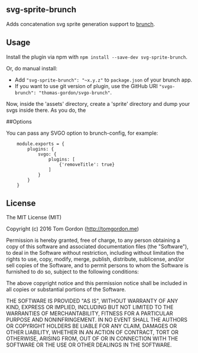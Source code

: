 ## svg-sprite-brunch

Adds concatenation svg sprite generation support to [brunch](http://brunch.io).

## Usage

Install the plugin via npm with `npm install --save-dev svg-sprite-brunch`.

Or, do manual install:

* Add `"svg-sprite-brunch": "~x.y.z"` to `package.json` of your brunch app.
* If you want to use git version of plugin, use the GitHub URI
`"svgo-brunch": "thomas-gordon/svgo-brunch"`.

Now, inside the 'assets' directory, create a 'sprite' directory and dump your
svgs inside there. As you do, the 

##Options

You can pass any SVGO option to brunch-config, for example:
        
        module.exports = {
            plugins: {
                svgo: {
                    plugins: [
                        {'removeTitle': true}
                    ]
                }
            }
        }


## License

The MIT License (MIT)

Copyright (c) 2016 Tom Gordon (http://tomgordon.me)

Permission is hereby granted, free of charge, to any person obtaining a copy
of this software and associated documentation files (the "Software"), to deal
in the Software without restriction, including without limitation the rights
to use, copy, modify, merge, publish, distribute, sublicense, and/or sell
copies of the Software, and to permit persons to whom the Software is
furnished to do so, subject to the following conditions:

The above copyright notice and this permission notice shall be included in
all copies or substantial portions of the Software.

THE SOFTWARE IS PROVIDED "AS IS", WITHOUT WARRANTY OF ANY KIND, EXPRESS OR
IMPLIED, INCLUDING BUT NOT LIMITED TO THE WARRANTIES OF MERCHANTABILITY,
FITNESS FOR A PARTICULAR PURPOSE AND NONINFRINGEMENT. IN NO EVENT SHALL THE
AUTHORS OR COPYRIGHT HOLDERS BE LIABLE FOR ANY CLAIM, DAMAGES OR OTHER
LIABILITY, WHETHER IN AN ACTION OF CONTRACT, TORT OR OTHERWISE, ARISING FROM,
OUT OF OR IN CONNECTION WITH THE SOFTWARE OR THE USE OR OTHER DEALINGS IN
THE SOFTWARE.
